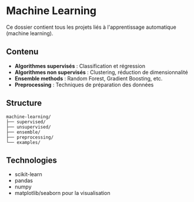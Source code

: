# Machine Learning

Ce dossier contient tous les projets liés à l'apprentissage automatique (machine learning).

## Contenu

- **Algorithmes supervisés** : Classification et régression
- **Algorithmes non supervisés** : Clustering, réduction de dimensionnalité
- **Ensemble methods** : Random Forest, Gradient Boosting, etc.
- **Preprocessing** : Techniques de préparation des données

## Structure

```
machine-learning/
├── supervised/
├── unsupervised/
├── ensemble/
├── preprocessing/
└── examples/
```

## Technologies

- scikit-learn
- pandas
- numpy
- matplotlib/seaborn pour la visualisation